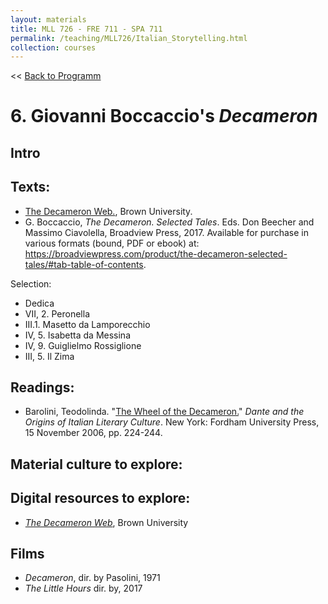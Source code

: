 ```yaml
---
layout: materials
title: MLL 726 - FRE 711 - SPA 711
permalink: /teaching/MLL726/Italian_Storytelling.html
collection: courses
---
```


<< [Back to Programm](index.html)

# 6. Giovanni Boccaccio's *Decameron*

## Intro


## Texts:
* [The Decameron Web.](http://www.brown.edu/Departments/Italian_Studies/dweb/texts/), Brown University. 
* G. Boccaccio, *The Decameron. Selected Tales*. Eds. Don Beecher and Massimo Ciavolella, Broadview Press, 2017. Available for purchase in various formats (bound, PDF or ebook) at: <https://broadviewpress.com/product/the-decameron-selected-tales/#tab-table-of-contents>. 

Selection: 

- Dedica
- VII, 2. Peronella
- III.1. Masetto da Lamporecchio 
- IV, 5. Isabetta da Messina
- IV, 9. Guiglielmo Rossiglione 
- III, 5. Il Zima

## Readings:
* Barolini, Teodolinda. "[The Wheel of the Decameron.](pdfs/Barolini_2006.pdf)" *Dante and the Origins of Italian Literary Culture*. New York: Fordham University Press, 15 November 2006, pp. 224-244. 

## Material culture to explore:

## Digital resources to explore:
* [*The Decameron Web*](http://www.brown.edu/Departments/Italian_Studies/dweb/), Brown University 

## Films
* *Decameron*, dir. by Pasolini, 1971 
* *The Little Hours* dir. by, 2017 
